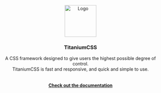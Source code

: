 <p align="center">
  <a href="#">
    <img src="https://image.ibb.co/dafe6o/Picture2.png" alt="Logo" width=100 height=100>
  </a>

  <h3 align="center">TitaniumCSS</h3>
  <p align="center">
    A CSS framework designed to give users the highest possible degree of control.<br>TitaniumCSS is fast and responsive, and quick and simple to use.
    <br>
  <br>
  <br>
    <a href="#"><strong>Check out the documentation</strong></a>
    <br>
  </p>
</p>
